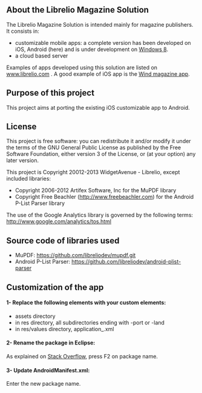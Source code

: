## About the Librelio Magazine Solution
The Librelio Magazine Solution is intended mainly for magazine publishers. It consists in:
- customizable mobile apps: a complete version has been developed on iOS, Android (here) and is under development on  [Windows 8](https://github.com/libreliodev/windows8).
- a cloud based server

Examples of apps developed using this solution are listed on www.librelio.com . A good example of iOS app is the [Wind magazine app](https://itunes.apple.com/fr/app/wind-magazine/id433594605?mt=8). 

## Purpose of this project
This project aims at porting the existing iOS customizable app to Android. 

## License
This project is free software: you can redistribute it and/or modify it under the terms of the GNU General Public License as published by the Free Software Foundation, either version 3 of the License, or (at your option) any later version.

This project is Copyright 20012-2013 WidgetAvenue - Librelio, except included libraries:
- Copyright 2006-2012 Artifex Software, Inc for the MuPDF library
- Copyright Free Beachler (http://www.freebeachler.com) for the Android P-List Parser library

The use of the Google Analytics library is governed by the following terms: http://www.google.com/analytics/tos.html



## Source code of libraries used
- MuPDF: https://github.com/libreliodev/mupdf.git
- Android P-List Parser: https://github.com/libreliodev/android-plist-parser

## Customization of the app
#### 1- Replace the following elements with your custom elements:
*  assets directory
*  in res directory, all subdirectories ending with -port or -land
*  in res/values directory, application_.xml

#### 2- Rename the package in Eclipse:
As explained on [Stack Overflow](http://stackoverflow.com/questions/3697899/package-renaming-in-eclipse-android-project), press F2 on package name. 


#### 3- Update AndroidManifest.xml:
Enter the new package name.
